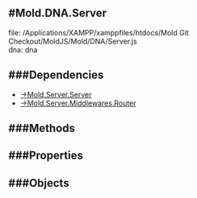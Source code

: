 
#Mold.DNA.Server
---------------------------------------

file: /Applications/XAMPP/xamppfiles/htdocs/Mold Git Checkout/MoldJS/Mold/DNA/Server.js  
dna: dna


	




###Dependencies
--------------

* [->Mold.Server.Server](../../->Mold/Server/Server.md) 
* [->Mold.Server.Middlewares.Router](../../->Mold/Server/Middlewares/Router.md) 



   
###Methods
--------------

   
###Properties
-------------

   
###Objects
------------


		
